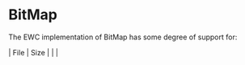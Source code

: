 # BitMap

The EWC implementation of BitMap has some degree of support for:

 |   File  |   Size  |         |        |
